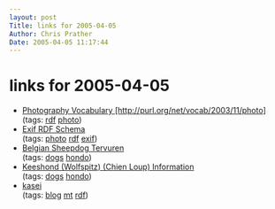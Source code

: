 ```yaml
---
layout: post
Title: links for 2005-04-05  
Author: Chris Prather
Date: 2005-04-05 11:17:44
---
```


# links for 2005-04-05
<ul class="delicious">
	<li>
		<div class="delicious-link"><a href="http://www.wasab.dk/morten/2003/11/photo">Photography Vocabulary [http://purl.org/net/vocab/2003/11/photo]</a></div>
		<div class="delicious-tags">(tags: <a href="http://del.icio.us/perigrin/rdf">rdf</a> <a href="http://del.icio.us/perigrin/photo">photo</a>)</div>
	</li>
	<li>
		<div class="delicious-link"><a href="http://www.w3.org/2003/12/exif/">Exif RDF Schema</a></div>
		<div class="delicious-tags">(tags: <a href="http://del.icio.us/perigrin/photo">photo</a> <a href="http://del.icio.us/perigrin/rdf">rdf</a> <a href="http://del.icio.us/perigrin/exif">exif</a>)</div>
	</li>
	<li>
		<div class="delicious-link"><a href="http://www.dogbreedinfo.com/belgiantervueren.htm">Belgian Sheepdog Tervuren</a></div>
		<div class="delicious-tags">(tags: <a href="http://del.icio.us/perigrin/dogs">dogs</a> <a href="http://del.icio.us/perigrin/hondo">hondo</a>)</div>
	</li>
	<li>
		<div class="delicious-link"><a href="http://www.dogbreedinfo.com/keeshond.htm">Keeshond (Wolfspitz) (Chien Loup) Information</a></div>
		<div class="delicious-tags">(tags: <a href="http://del.icio.us/perigrin/dogs">dogs</a> <a href="http://del.icio.us/perigrin/hondo">hondo</a>)</div>
	</li>
	<li>
		<div class="delicious-link"><a href="http://kasei.us/">kasei</a></div>
		<div class="delicious-tags">(tags: <a href="http://del.icio.us/perigrin/blog">blog</a> <a href="http://del.icio.us/perigrin/mt">mt</a> <a href="http://del.icio.us/perigrin/rdf">rdf</a>)</div>
	</li>
</ul>

